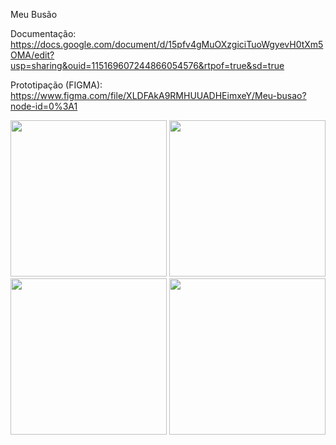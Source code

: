 Meu Busão

Documentação:
https://docs.google.com/document/d/15pfv4gMuOXzgiciTuoWgyevH0tXm5OMA/edit?usp=sharing&ouid=115169607244866054576&rtpof=true&sd=true


Prototipação (FIGMA):
https://www.figma.com/file/XLDFAkA9RMHUUADHEimxeY/Meu-busao?node-id=0%3A1


[<img src="https://github.com/Aluciney/meu-busao-mobile/blob/main/Prototipo/Home.png" width="250"/>](image.png)
[<img src="https://github.com/Aluciney/meu-busao-mobile/blob/main/Prototipo/Planejando.png" width="250"/>](image.png)
[<img src="https://github.com/Aluciney/meu-busao-mobile/blob/main/Prototipo/Detalhe-Rota-Onibus.png" width="250"/>](image.png)
[<img src="https://github.com/Aluciney/meu-busao-mobile/blob/main/Prototipo/Alerta-de-atraso.png" width="250"/>](image.png)
 
  
